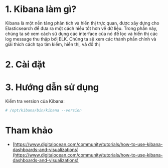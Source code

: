 ﻿# 1. Kibana làm gì?

Kibana là một nền tảng phân tích và hiển thị trực quan, được xây dựng cho Elasticsearch để đưa ra một cách hiểu tốt hơn về dữ liệu. Trong phần này, chúng ta sẽ xem cách sử dụng các 
interface của nó để lọc và hiển thị các log message thu thập bởi ELK. Chúng ta sẽ xem các thành phần chính và giải thích cách tạo tìm kiếm, hiển thị, và đồ thị

# 2. Cài đặt

# 3. Hướng dẫn sử dụng

Kiểm tra version của Kibana:
```sh
# /opt/kibana/bin/kibana --version
```

# Tham khảo
- [https://www.digitalocean.com/community/tutorials/how-to-use-kibana-dashboards-and-visualizations](https://www.digitalocean.com/community/tutorials/how-to-use-kibana-dashboards-and-visualizations)


